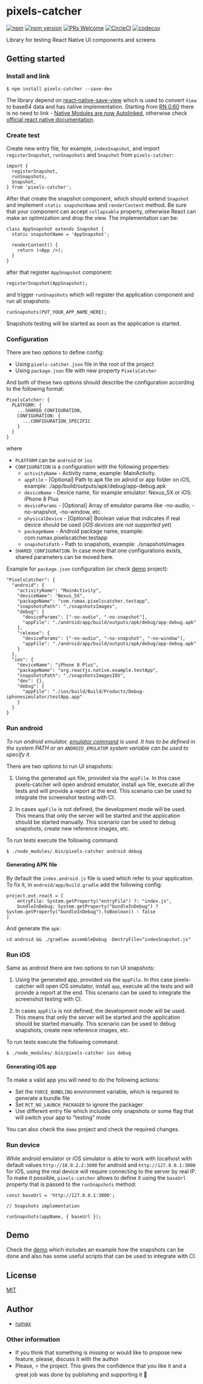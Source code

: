 # pixels-catcher

[![npm](https://img.shields.io/npm/l/express.svg)](https://github.com/rumax/react-native-PixelsCatcher)
[![npm version](https://badge.fury.io/js/pixels-catcher.svg)](https://badge.fury.io/js/pixels-catcher)
[![PRs Welcome](https://img.shields.io/badge/PRs-welcome-brightgreen.svg?style=flat-square)](http://makeapullrequest.com)
[![CircleCI](https://circleci.com/gh/rumax/react-native-PixelsCatcher.svg?style=shield)](https://circleci.com/gh/rumax/react-native-PixelsCatcher)
[![codecov](https://codecov.io/gh/rumax/react-native-PixelsCatcher/branch/master/graph/badge.svg)](https://codecov.io/gh/rumax/react-native-PixelsCatcher)

Library for testing React Native UI components and screens

## Getting started

### Install and link

    $ npm install pixels-catcher --save-dev

The library depend on
[react-native-save-view](https://www.npmjs.com/package/react-native-save-view)
which is used to convert `View` to base64 data and has native implementation.
Starting from [RN 0.60](https://github.com/facebook/react-native/releases/tag/v0.60.0) there is no need to link - [Native Modules are now Autolinked](https://facebook.github.io/react-native/blog/2019/07/03/version-60), otherwise check
[official react native documentation](https://facebook.github.io/react-native/docs/linking-libraries-ios).

### Create test

Create new entry file, for example, `indexSnapshot`, and import
`registerSnapshot`, `runSnapshots` and `Snapshot` from `pixels-catcher`:

```
import {
  registerSnapshot,
  runSnapshots,
  Snapshot,
} from 'pixels-catcher';
```

After that create the snapshot component, which should extend `Snapshot` and
implement `static snapshotName` and `renderContent` method. Be sure that your
component can accept `collapsable` property, otherwise React can make an
optimization and drop the view. The implementation can be:

```
class AppSnapshot extends Snapshot {
  static snapshotName = 'AppSnapshot';

  renderContent() {
    return (<App />);
  }
}
```

after that register `AppSnapshot` component:

```
registerSnapshot(AppSnapshot);
```

and trigger `runSnapshots` which will register the application component and
run all snapshots:

```
runSnapshots(PUT_YOUR_APP_NAME_HERE);
```

Snapshots testing will be started as soon as the application is started.

### Configuration

There are two options to define config:

  - Using `pixels-catcher.json` file in the root of the project
  - Using `package.json` file with new property `PixelsCatcher`

And both of these two options should describe the configuration according to the
following format:

```
PixelsCatcher: {
  PLATFORM: {
    ...SHARED_CONFIGURATION,
    CONFIGURATION: {
      ...CONFIGURATION_SPECIFIC
    }
  }
}
```

where

  - `PLATFORM` can be `android` or `ios`
  - `CONFIGURATION` is a configuration with the following properties:
    - `activityName` - Activity name, example: MainActivity.
    - `appFile` - [Optional] Path to apk file on adroid or app folder on iOS,
      example: ./app/build/outputs/apk/debug/app-debug.apk
    - `deviceName` - Device name, for example emulator: Nexus_5X or iOS:
      iPhone 8 Plus
    - `deviceParams` - [Optional] Array of emulator params like -no-audio,
      -no-snapshot, -no-window, etc.
    - `physicalDevice` - [Optional] Boolean value that indicates if real device should be used (*iOS devices are not supported yet*)
    - `packageName` - Android package name, example:
      com.rumax.pixelscatcher.testapp
    - `snapshotsPath` - Path to snapshots, example: ./snapshotsImages
  - `SHARED_CONFIGURATION`. In case more that one configurations exists, shared
    parameters can be moved here.

Example for `package.json` configuration (or check
[demo](https://github.com/rumax/PixelsCatcher/tree/master/demo) project):

```
"PixelsCatcher": {
  "android": {
    "activityName": "MainActivity",
    "deviceName": "Nexus_5X",
    "packageName": "com.rumax.pixelscatcher.testapp",
    "snapshotsPath": "./snapshotsImages",
    "debug": {
      "deviceParams": ["-no-audio", "-no-snapshot"],
      "appFile": "./android/app/build/outputs/apk/debug/app-debug.apk"
    },
    "release": {
      "deviceParams": ["-no-audio", "-no-snapshot", "-no-window"],
      "appFile": "./android/app/build/outputs/apk/debug/app-debug.apk"
    }
  },
  "ios": {
    "deviceName": "iPhone 8 Plus",
    "packageName": "org.reactjs.native.example.testApp",
    "snapshotsPath": "./snapshotsImagesIOS",
    "dev": {},
    "debug": {
      "appFile": "./ios/build/Build/Products/Debug-iphonesimulator/testApp.app"
    }
  }
}
```

### Run android

*To run android emulator, [emulator command](https://developer.android.com/studio/run/emulator-commandline) is used. It has to be defined in the system PATH or an `ANDROID_EMULATOR` system variable can be used to specify it.*

There are two options to run UI snapshots:

  1) Using the generated `apk` file, provided via the `appFile`. In this case
     pixels-catcher will open android emulator, install `apk` file, execute all
     the tests and will provide a report at the end. This scenario can be used
     to integrate the screenshot testing with CI.

  2) In cases `appFile` is not defined, the development mode will be used. This
     means that only the server will be started and the application should be
     started manually. This scenario can be used to debug snapshots, create
     new reference images, etc.

To run tests execute the following command:

```
$ ./node_modules/.bin/pixels-catcher android debug
```

#### Generating APK file

By default the `index.android.js` file is used which refer to your application.
To fix it, in `android/app/build.gradle` add the following config:

```
project.ext.react = [
    entryFile: System.getProperty("entryFile") ?: "index.js",
    bundleInDebug: System.getProperty("bundleInDebug") ? System.getProperty("bundleInDebug").toBoolean() : false
]
```

And generate the `apk`:

```
cd android && ./gradlew assembleDebug -DentryFile="indexSnapshot.js"
```

### Run iOS

Same as android there are two options to run UI snapshots:

  1) Using the generated app, provided via the `appFile`. In this case
     pixels-catcher will open iOS simulator, install `app`, execute all
     the tests and will provide a report at the end. This scenario can be used
     to integrate the screenshot testing with CI.

  2) In cases `appFile` is not defined, the development mode will be used. This
     means that only the server will be started and the application should be
     started manually. This scenario can be used to debug snapshots, create new
     reference images, etc.

To run tests execute the following command:

```
$ ./node_modules/.bin/pixels-catcher ios debug
```

#### Generating iOS app

To make a valid app you will need to do the following actions:

  - Set the `FORCE_BUNDLING` environment variable, which is required to generate
    a bundle file
  - Set `RCT_NO_LAUNCH_PACKAGER` to ignore the packager
  - Use different entry file which includes only snapshots or some flag that
    will switch your app to "testing" mode

You can also check the `demo` project and check the required changes.

### Run device

While android emulator or iOS simulator is able to work with localhost with default values `http://10.0.2.2:3000` for android and `http://127.0.0.1:3000` for iOS, using the real device will require connecting to the server by real IP. To make it possible, `pixels-catcher` allows to define it using the `baseUrl` property that is passed to the `runSnapshots` method:

```
const baseUrl = 'http://127.0.0.1:3000';

// Snapshots implementation

runSnapshots(appName, { baseUrl });
```

## Demo
Check the [demo](https://github.com/rumax/PixelsCatcher/tree/master/demo) which
includes an example how the snapshots can be done and also has some useful
scripts that can be used to integrate with CI.

## License

[MIT](https://opensource.org/licenses/MIT)

## Author

  - [rumax](https://github.com/rumax)

### Other information

  - If you think that something is missing or would like to propose new feature,
  please, discuss it with the author
  - Please, ⭐️ the project. This gives the confidence that you like it and a
  great job was done by publishing and supporting it 🤩
